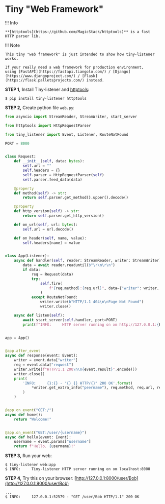 # Tiny "Web Framework"


!!! Info

    **[httptools](https://github.com/MagicStack/httptools)** is a fast HTTP parser lib.


!!! Note

    This tiny "web framework" is just intended to show how tiny-listener works.

    If your really need a web framework for production environment,
    using [FastAPI](https://fastapi.tiangolo.com/) / [Django](https://www.djangoproject.com/) / [Flask](https://flask.palletsprojects.com/) instead.

**STEP 1,** Install Tiny-listener and [httptools](https://github.com/MagicStack/httptools):

```shell
$ pip install tiny-listener httptools 
```

**STEP 2,** Create python file ``web.py``:

```python
from asyncio import StreamReader, StreamWriter, start_server

from httptools import HttpRequestParser

from tiny_listener import Event, Listener, RouteNotFound

PORT = 8000


class Request:
    def __init__(self, data: bytes):
        self.url = ""
        self.headers = {}
        self.parser = HttpRequestParser(self)
        self.parser.feed_data(data)

    @property
    def method(self) -> str:
        return self.parser.get_method().upper().decode()

    @property
    def http_version(self) -> str:
        return self.parser.get_http_version()

    def on_url(self, url: bytes):
        self.url = url.decode()

    def on_header(self, name, value):
        self.headers[name] = value


class App(Listener):
    async def handler(self, reader: StreamReader, writer: StreamWriter):
        data = await reader.readuntil(b"\r\n\r\n")
        if data:
            req = Request(data)
            try:
                self.fire(
                    f"{req.method}:{req.url}", data={"writer": writer, "request": req}
                )
            except RouteNotFound:
                writer.write(b"HTTP/1.1 404\n\nPage Not Found")
                writer.close()

    async def listen(self):
        await start_server(self.handler, port=PORT)
        print(f"INFO:     HTTP server running on on http://127.0.0.1:{PORT}")


app = App()


@app.after_event
async def response(event: Event):
    writer = event.data["writer"]
    req = event.data["request"]
    writer.write(f"HTTP/1.1 200\n\n{event.result}".encode())
    writer.close()
    print(
        'INFO:     {}:{} - "{} {} HTTP/{}" 200 OK'.format(
            *writer.get_extra_info("peername"), req.method, req.url, req.http_version
        )
    )


@app.on_event("GET:/")
async def home():
    return "Welcome!"


@app.on_event("GET:/user/{username}")
async def hello(event: Event):
    username = event.params["username"]
    return f"Hello, {username}!"
```

**STEP 3,** Run your web:

```shell
$ tiny-listener web:app
$ INFO:     Tiny-listener HTTP server running on on localhost:8000
```

**STEP 4,** Try this on your browser: [http://127.0.0.1:8000/user/Bob](http://127.0.0.1:8000/user/Bob)

```shell
...
$ INFO:     127.0.0.1:52579 - "GET /user/Bob HTTP/1.1" 200 OK
```